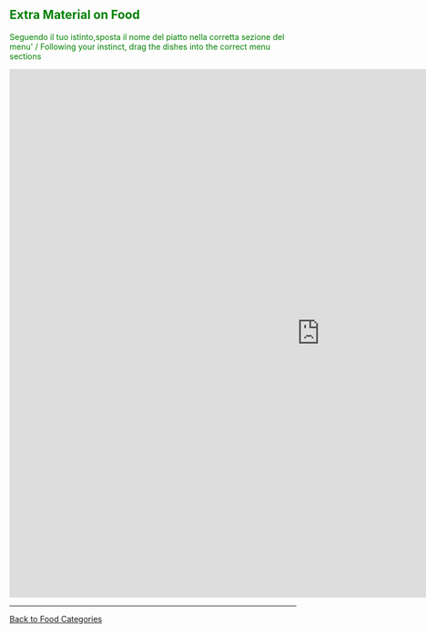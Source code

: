 <h2 style="color:green;"> Extra Material on Food </h2>
<p style="color:green;"> Seguendo il tuo istinto,sposta il nome del piatto nella corretta sezione del menu' / Following your instinct, drag the dishes into the correct menu sections </p>


<iframe src="https://h5p.org/h5p/embed/401507" width="1090" height="930" frameborder="0" allowfullscreen="allowfullscreen"></iframe><script src="https://h5p.org/sites/all/modules/h5p/library/js/h5p-resizer.js" charset="UTF-8"></script>


<hr>
<p> 
<a style="float:left;" href="food.html" class="btn2"> Back to Food Categories</a>
</p>
<div style="clear:both;"> </div>
